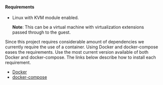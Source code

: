 #### Requirements

- Linux with KVM module enabled.  

  **Note**: This can be a virtual machine with virtualization extensions passed through to the guest.

Since this project requires considerable amount of dependencies we currently require the use of a container.  Using Docker and docker-compose eases the requirements.  Use the most current version available of both Docker and docker-compose.  The links below describe how to install each requirement.

- [Docker](https://docs.docker.com/engine/installation/)
- [docker-compose](https://docs.docker.com/compose/install/)


